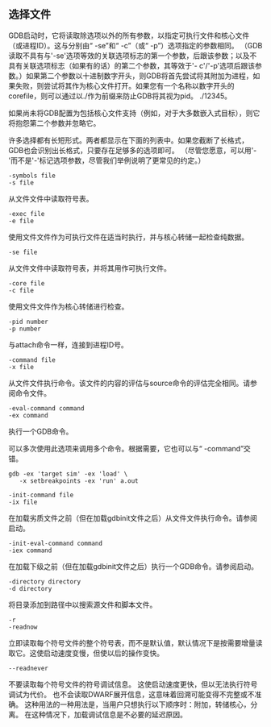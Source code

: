 ## 选择文件

GDB启动时，它将读取除选项以外的所有参数，以指定可执行文件和核心文件（或进程ID）。这与分别由“ -se”和“ -c”（或“ -p”）选项指定的参数相同。 （GDB读取不具有与'-se'选项等效的关联选项标志的第一个参数，后跟该参数；以及不具有关联选项标志（如果有的话）的第二个参数，其等效于'- c'/'-p'选项后跟该参数。）如果第二个参数以十进制数字开头，则GDB将首先尝试将其附加为进程，如果失败，则尝试将其作为核心文件打开。如果您有一个名称以数字开头的corefile，则可以通过以./作为前缀来防止GDB将其视为pid。 ./12345。

如果尚未将GDB配置为包括核心文件支持（例如，对于大多数嵌入式目标），则它将抱怨第二个参数并忽略它。

许多选择都有长短形式。两者都显示在下面的列表中。如果您截断了长格式，GDB也会识别出长格式，只要存在足够多的选项即可。 （尽管您愿意，可以用'-'而不是'-'标记选项参数，尽管我们举例说明了更常见的约定。）

```
-symbols file
-s file
```

从文件文件中读取符号表。

```
-exec file
-e file
```

使用文件文件作为可执行文件在适当时执行，并与核心转储一起检查纯数据。

```
-se file
```

从文件文件中读取符号表，并将其用作可执行文件。

```
-core file
-c file
```

使用文件文件作为核心转储进行检查。

```
-pid number
-p number
```

与attach命令一样，连接到进程ID号。

```
-command file
-x file
```

从文件文件执行命令。该文件的内容的评估与source命令的评估完全相同。请参阅命令文件。

```
-eval-command command
-ex command
```

执行一个GDB命令。 

可以多次使用此选项来调用多个命令。根据需要，它也可以与“ -command”交错。

```
gdb -ex 'target sim' -ex 'load' \
   -x setbreakpoints -ex 'run' a.out
```

```
-init-command file
-ix file
```

在加载劣质文件之前（但在加载gdbinit文件之后）从文件文件执行命令。请参阅启动。

```
-init-eval-command command
-iex command
```

在加载下级之前（但在加载gdbinit文件之后）执行一个GDB命令。请参阅启动。

```
-directory directory
-d directory
```

将目录添加到路径中以搜索源文件和脚本文件。

```
-r
-readnow
```

立即读取每个符号文件的整个符号表，而不是默认值，默认情况下是按需要增量读取它。这使启动速度变慢，但使以后的操作变快。

```
--readnever
```

不要读取每个符号文件的符号调试信息。 这使启动速度更快，但以无法执行符号调试为代价。 也不会读取DWARF展开信息，这意味着回溯可能变得不完整或不准确。 这种用法的一种用法是，当用户只想执行以下顺序时：附加，转储核心，分离。 在这种情况下，加载调试信息是不必要的延迟原因。


